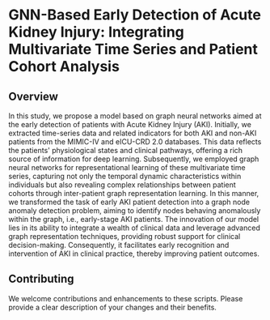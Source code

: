 # GNN-Based Early Detection of Acute Kidney Injury: Integrating Multivariate Time Series and Patient Cohort Analysis

## Overview

In this study, we propose a model based on graph neural networks aimed at the early detection of patients with Acute Kidney Injury (AKI). Initially, we extracted time-series data and related indicators for both AKI and non-AKI patients from the MIMIC-IV and eICU-CRD 2.0 databases. This data reflects the patients' physiological states and clinical pathways, offering a rich source of information for deep learning. Subsequently, we employed graph neural networks for representational learning of these multivariate time series, capturing not only the temporal dynamic characteristics within individuals but also revealing complex relationships between patient cohorts through inter-patient graph representation learning. In this manner, we transformed the task of early AKI patient detection into a graph node anomaly detection problem, aiming to identify nodes behaving anomalously within the graph, i.e., early-stage AKI patients. The innovation of our model lies in its ability to integrate a wealth of clinical data and leverage advanced graph representation techniques, providing robust support for clinical decision-making. Consequently, it facilitates early recognition and intervention of AKI in clinical practice, thereby improving patient outcomes.

## Contributing

We welcome contributions and enhancements to these scripts. Please provide a clear description of your changes and their benefits.
